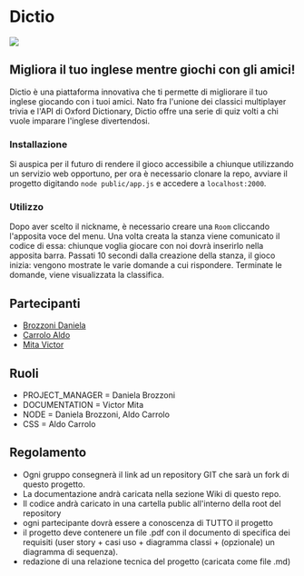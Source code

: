 # Dictio
![](https://github.com/imaprincess/Dictio/blob/master/Images/dictiogame.png)
## Migliora il tuo inglese mentre giochi con gli amici! 
Dictio è una piattaforma innovativa che ti permette di migliorare il tuo inglese giocando con i tuoi amici. Nato fra l'unione dei classici multiplayer trivia e l'API di Oxford Dictionary, Dictio offre una serie di quiz volti a chi vuole imparare l'inglese divertendosi. 

### Installazione
Si auspica per il futuro di rendere il gioco accessibile a chiunque utilizzando un servizio web opportuno, per ora è necessario clonare la repo, avviare il progetto digitando ```node public/app.js``` e accedere a `localhost:2000`. 

### Utilizzo
Dopo aver scelto il nickname, è necessario creare una `Room` cliccando l'apposita voce del menu. Una volta creata la stanza viene comunicato il codice di essa: chiunque voglia giocare con noi dovrà inserirlo nella apposita barra.
Passati 10 secondi dalla creazione della stanza, il gioco inizia: vengono mostrate le varie domande a cui rispondere. 
Terminate le domande, viene visualizzata la classifica. 


## Partecipanti
* [Brozzoni Daniela](https://github.com/imaprincess)
* [Carrolo Aldo](https://github.com/aldocarrolo)
* [Mita Victor](https://github.com/VictorMita)

## Ruoli
* PROJECT_MANAGER = Daniela Brozzoni
* DOCUMENTATION = Victor Mita
* NODE = Daniela Brozzoni, Aldo Carrolo
* CSS = Aldo Carrolo

## Regolamento
* Ogni gruppo consegnerà il link ad un repository GIT che sarà un fork di questo progetto.
* La documentazione andrà caricata nella sezione Wiki di questo repo.
* Il codice andrà caricato in una cartella public all'interno della root del repository
* ogni partecipante dovrà essere a conoscenza di TUTTO il progetto
* il progetto deve contenere un file .pdf con il documento di specifica dei requisiti (user story + casi uso + diagramma classi + (opzionale) un diagramma di sequenza).
* redazione di una relazione tecnica del progetto (caricata come file .md)
